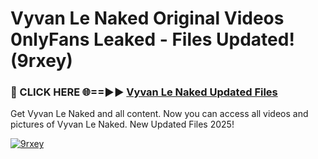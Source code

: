 # Vyvan Le Naked Original Videos 0nlyFans Leaked - Files Updated! (9rxey)

<h3>🔴 CLICK HERE 🌐==►► <a href="https://tinyurl.com/up5wt9bj" rel="nofollow">Vyvan Le Naked Updated Files</a></h3>

Get Vyvan Le Naked and all content. Now you can access all videos and pictures of Vyvan Le Naked. New Updated Files 2025!

[![9rxey](https://i.imgur.com/ABiUzMV.gif)](https://tinyurl.com/up5wt9bj)
